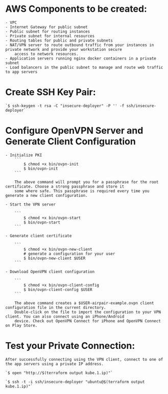 # AWS Components to be created:

    - VPC
    - Internet Gateway for public subnet
    - Public subnet for routing instances
    - Private subnet for internal resources
    - Routing tables for public and private subnets
    - NAT/VPN server to route outbound traffic from your instances in private network and provide your workstation secure 
        access to network resources.
    - Application servers running nginx docker containers in a private subnet
    - Load balancers in the public subnet to manage and route web traffic to app servers

# Create SSH Key Pair:

    `$ ssh-keygen -t rsa -C "insecure-deployer" -P '' -f ssh/insecure-deployer`

# Configure OpenVPN Server and Generate Client Configuration

    - Initialize PKI 
        ```
            $ chmod +x bin/ovpn-init 
            $ bin/ovpn-init
        ```
        
        The above command will prompt you for a passphrase for the root certificate. Choose a strong passphrase and store it 
        some where safe. This passphrase is required every time you generate a new client configuration.

    - Start the VPN server

        ```
            $ chmod +x bin/ovpn-start
            $ bin/ovpn-start
        ```

    - Generate client certificate

        ```
            $ chmod +x bin/ovpn-new-client
            # generate a configuration for your user
            $ bin/ovpn-new-client $USER
        ```

    - Download OpenVPN client configuration

        ```
            $ chmod +x bin/ovpn-client-config
            $ bin/ovpn-client-config $USER
        ```

        The above command creates a $USER-airpair-example.ovpn client configuration file in the current directory. 
        Double-click on the file to import the configuration to your VPN client. You can also connect using an iPhone/Android 
        device. Check out OpenVPN Connect for iPhone and OpenVPN Connect on Play Store.

# Test your Private Connection:

    After successfully connecting using the VPN client, connect to one of the app servers using a private IP address.

    `$ open "http://$(terraform output kube.1.ip)"`

    `$ ssh -t -i ssh/insecure-deployer "ubuntu@$(terraform output kube.1.ip)"`